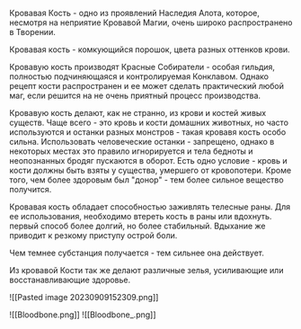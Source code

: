 Кровавая Кость - одно из проявлений Наследия Алота, которое, несмотря на неприятие Кровавой Магии, очень широко распространено в Творении.

Кровавая кость - комкующийся порошок, цвета разных оттенков крови. 

Кровавую кость производят Красные Собиратели - особая гильдия, полностью подчиняющаяся и контролируемая Конклавом. Однако рецепт кости распространен и ее может сделать практический любой  маг, если решится на не очень приятный процесс производства. 

Кровавую кость делают, как не странно, из крови и костей живых существ. Чаще всего - это кровь и кости домашних животных, но часто используются и останки разных монстров - такая кровавя кость особо сильна. 
Использовать человеческие останки - запрещено, однако в некоторых местах это правило игнорируется и тела бедноты и неопознанных бродяг пускаются в оборот. 
Есть одно условие - кровь и кости должны быть взяты у существа, умершего от кровопотери. Кроме того, чем более здоровым был "донор" - тем более сильное вещество получится. 

Кровавая кость обладает способностью заживлять телесные раны. Для ее использования, необходимо втереть кость в раны или вдохнуть. первый способ более долгий, но более стабильный. Вдыхание же приводит к резкому приступу острой боли.  

Чем темнее субстанция получается - тем сильнее она действует.

Из кровавой Кости так же делают различные зелья, усиливающие или восстанавливающие здоровье. 

![[Pasted image 20230909152309.png]]


![[Bloodbone.png]]
![[Bloodbone_.png]]